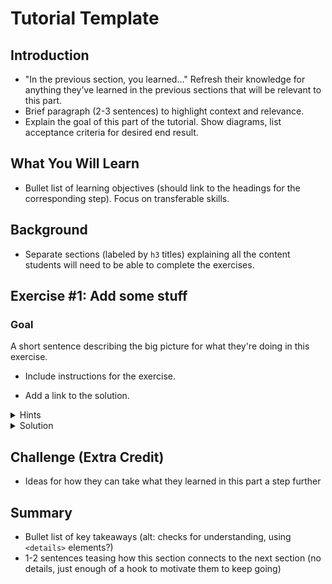 # Tutorial Template

## Introduction

* "In the previous section, you learned..." Refresh their knowledge for anything they’ve learned in the previous sections that will be relevant to this part.
* Brief paragraph (2-3 sentences) to highlight context and relevance.
* Explain the goal of this part of the tutorial. Show diagrams, list acceptance criteria for desired end result.

## What You Will Learn

* Bullet list of learning objectives (should link to the headings for the corresponding step). Focus on transferable skills.

## Background

* Separate sections (labeled by `h3` titles) explaining all the content students will need to be able to complete the exercises.

## Exercise #1: Add some stuff

### Goal

A short sentence describing the big picture for what they're doing in this exercise.

* Include instructions for the exercise.

* Add a link to the solution.

<details>
  <summary>Hints</summary>

Include tips to help students if they get stuck. Can include a bullet list or numbered list (if order of steps is important).

</details>

<details>
  <summary>Solution</summary>

You'll learn more if you work through the exercise on your own.

But if you get stuck, here's [one possible solution](https://github.com/meganesu/gatsby-intro-workshop-example-site/commit/43d66aec890f22019b10d63e7bb36e3a6a354d72).

**&uarr; Replace this link with the right commit for this exercise**

</details>

## Challenge (Extra Credit)

* Ideas for how they can take what they learned in this part a step further

## Summary

* Bullet list of key takeaways (alt: checks for understanding, using `<details>` elements?)
* 1-2 sentences teasing how this section connects to the next section (no details, just enough of a hook to motivate them to keep going)
